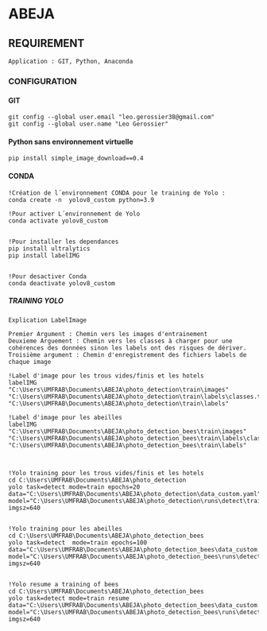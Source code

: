 # ABEJA

## REQUIREMENT 

    Application : GIT, Python, Anaconda

### CONFIGURATION 

#### GIT 

    git config --global user.email "leo.gerossier38@gmail.com"
    git config --global user.name "Leo Gerossier"


#### Python sans environnement virtuelle 

    pip install simple_image_download==0.4   




#### CONDA 

    !Création de l´environnement CONDA pour le training de Yolo : 
    conda create -n  yolov8_custom python=3.9

    !Pour activer L´environnement de Yolo
    conda activate yolov8_custom  


    !Pour installer les dependances
    pip install ultralytics
    pip install labelIMG  


    !Pour desactiver Conda 
    conda deactivate yolov8_custom  




##### TRAINING YOLO  

    Explication LabelImage 

    Premier Argument : Chemin vers les images d'entrainement 
    Deuxieme Arguement : Chemin vers les classes à charger pour une cohérences des données sinon les labels ont des risques de dériver.
    Troisième argument : Chemin d'enregistrement des fichiers labels de chaque image

    !Label d'image pour les trous vides/finis et les hotels 
    labelIMG "C:\Users\UMFRAB\Documents\ABEJA\photo_detection\train\images" "C:\Users\UMFRAB\Documents\ABEJA\photo_detection\train\labels\classes.txt" "C:\Users\UMFRAB\Documents\ABEJA\photo_detection\train\labels"
    
    !Label d'image pour les abeilles 
    labelIMG "C:\Users\UMFRAB\Documents\ABEJA\photo_detection_bees\train\images" "C:\Users\UMFRAB\Documents\ABEJA\photo_detection_bees\train\labels\classes.txt" "C:\Users\UMFRAB\Documents\ABEJA\photo_detection_bees\train\labels"
    
    

    !Yolo training pour les trous vides/finis et les hotels
    cd C:\Users\UMFRAB\Documents\ABEJA\photo_detection
    yolo task=detect mode=train epochs=20 data="C:\Users\UMFRAB\Documents\ABEJA\photo_detection\data_custom.yaml" model="C:\Users\UMFRAB\Documents\ABEJA\photo_detection\runs\detect\train8\weights\best.pt" imgsz=640   


    !Yolo training pour les abeilles 
    cd C:\Users\UMFRAB\Documents\ABEJA\photo_detection_bees
    yolo task=detect  mode=train epochs=100 data="C:\Users\UMFRAB\Documents\ABEJA\photo_detection_bees\data_custom.yaml" model="C:\Users\UMFRAB\Documents\ABEJA\photo_detection_bees\runs\detect\train8\weights\best.pt"  imgsz=640   


    !Yolo resume a training of bees
    cd C:\Users\UMFRAB\Documents\ABEJA\photo_detection_bees
    yolo task=detect mode=train resume data="C:\Users\UMFRAB\Documents\ABEJA\photo_detection_bees\data_custom.yaml" model="C:\Users\UMFRAB\Documents\ABEJA\photo_detection_bees\runs\detect\train9\weights\last.pt"  imgsz=640 
